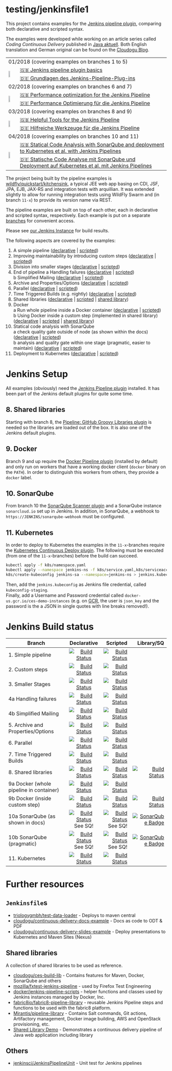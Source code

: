 testing/jenkinsfile1
========================
This project contains examples for the [Jenkins pipeline plugin](https://jenkins.io/solutions/pipeline/), comparing both declarative and scripted syntax.

The examples were developed while working on an article series called *Coding Continuous Delivery* published in [Java aktuell](http://www.ijug.eu/java-aktuell/das-magazin.html). Both English translation and German original can be found on the [Cloudogu Blog](https://cloudogu.com/en/blog).

<table  border="0">
  <tr>
    <td colspan="2">01/2018 (covering examples on branches 1 to 5)</td>
  </tr>
  <tr>
    <td rowspan="2"><img src="https://cloudogu.com/images/blog/2018/04/jenkins_grundlagen.png" width=50% /></td>
    <td><a href="https://cloudogu.com/en/blog/continuous_delivery_1_basics"> 🇬🇧 Jenkins pipeline plugin basics</a></td>
  </tr>
  <tr>
   <td><a href="https://cloudogu.com/de/blog/continuous_delivery_1_grundlagen"> 🇩🇪 Grundlagen des Jenkins-Pipeline-Plug-ins</a></td>
  </tr>
 
   <tr>
    <td colspan="2">02/2018 (covering examples on branches 6 and 7)</td>
  </tr>
  <tr>
    <td rowspan="2"><img src="https://cloudogu.com/images/blog/2018/04/jenkins_optimization.png" width=50% /></td>
    <td><a href="https://cloudogu.com/en/blog/continuous_delivery_2"> 🇬🇧 Performance optimization for the Jenkins Pipeline</a></td>
  </tr>
  <tr>
   <td><a href="https://cloudogu.com/de/blog/continuous_delivery_2_de"> 🇩🇪 Performance Optimierung für die Jenkins Pipeline</a></td>
  </tr>
  
   <tr>
    <td colspan="2">03/2018 (covering examples on branches 8 and 9)</td>
  </tr>
  <tr>
    <td rowspan="2"><img src="https://cloudogu.com/images/blog/2018/05/jenkins_werkzeuge.png" width=50% /></td>
    <td><a href="https://cloudogu.com/en/blog/continuous_delivery_part_3"> 🇬🇧 Helpful Tools for the Jenkins Pipeline</a></td>
  </tr>
  <tr>
   <td><a href="https://cloudogu.com/de/blog/continuous_delivery_teil_3"> 🇩🇪 Hilfreiche Werkzeuge für die Jenkins Pipeline</a></td>
  </tr>

   <tr>
    <td colspan="2">04/2018 (covering examples on branches 10 and 11)</td>
  </tr>
  <tr>
    <td rowspan="2"><img src="https://cloudogu.com/images/blog/2018/Jenkins_KubernetesSonarqube.png" width=50% /></td>
    <td><a href="https://cloudogu.com/en/blog/continuous_delivery_4_en"> 🇬🇧 Statical Code Analysis with SonarQube and deployment to Kubernetes et al. with Jenkins Pipelines</a></td>
  </tr>
  <tr>
   <td><a href="https://cloudogu.com/de/blog/continuous_delivery_4_de"> 🇩🇪 Statische Code Analyse mit SonarQube und Deployment auf Kubernetes et al. mit Jenkins Pipelines</a></td>
  </tr>
  
</table>

The project being built by the pipeline examples is [wildfly/quickstart/kitchensink](https://github.com/wildfly/quickstart/tree/cfd2e05d16e4ae788bc12486f5b30d668b921973/kitchensink), a typical JEE web app basing on CDI, JSF, JPA, EJB, JAX-RS and integration tests with arquillian.
It was extended slightly to allow for running integration tests using WildFly Swarm and (in branch `11-x`) to provide its version name via REST. 

The pipeline examples are built on top of each other, each in declarative and scripted syntax, respectively. Each example is put on a separate [branches](https://github.com/triologygmbh/jenkinsfile/branches) for convenient access.

Please see [our Jenkins Instance](https://opensource.triology.de/jenkins/blue/organizations/jenkins/triologygmbh-github%2Fjenkinsfile/branches) for build results.

The following aspects are covered by the examples:

1. A simple pipeline ([declarative](https://github.com/triologygmbh/jenkinsfile/blob/1-declarative/Jenkinsfile) | [scripted](https://github.com/triologygmbh/jenkinsfile/blob/1-scripted/Jenkinsfile)) 
2. Improving maintainability by introducing custom steps ([declarative](https://github.com/triologygmbh/jenkinsfile/blob/2-declarative/Jenkinsfile) | [scripted](https://github.com/triologygmbh/jenkinsfile/blob/2-scripted/Jenkinsfile))
3. Division into smaller stages ([declarative](https://github.com/triologygmbh/jenkinsfile/blob/3-declarative/Jenkinsfile) | [scripted](https://github.com/triologygmbh/jenkinsfile/blob/3-scripted/Jenkinsfile))
4. End of pipeline
   a Handling failures ([declarative](https://github.com/triologygmbh/jenkinsfile/blob/4a-declarative/Jenkinsfile) | [scripted](https://github.com/triologygmbh/jenkinsfile/blob/4a-scripted/Jenkinsfile))  
   b Simplified Mailing ([declarative](https://github.com/triologygmbh/jenkinsfile/blob/4b-declarative/Jenkinsfile) | [scripted](https://github.com/triologygmbh/jenkinsfile/blob/4b-scripted/Jenkinsfile))
5. Archive and Properties/Options ([declarative](https://github.com/triologygmbh/jenkinsfile/blob/5-declarative/Jenkinsfile) | [scripted](https://github.com/triologygmbh/jenkinsfile/blob/5-scripted/Jenkinsfile))
6. Parallel ([declarative](https://github.com/triologygmbh/jenkinsfile/blob/6-declarative/Jenkinsfile) | [scripted](https://github.com/triologygmbh/jenkinsfile/blob/6-scripted/Jenkinsfile))
7. Time Triggered Builds (e.g. nightly) ([declarative](https://github.com/triologygmbh/jenkinsfile/blob/7-declarative/Jenkinsfile) | [scripted](https://github.com/triologygmbh/jenkinsfile/blob/7-scripted/Jenkinsfile))
8. Shared libraries ([declarative](https://github.com/triologygmbh/jenkinsfile/blob/8-declarative/Jenkinsfile) | [scripted](https://github.com/triologygmbh/jenkinsfile/blob/8-scripted/Jenkinsfile) | [shared library](https://github.com/triologygmbh/jenkinsfile/tree/8-shared-library))
9. Docker  
   a Run whole pipeline inside a Docker container ([declarative](https://github.com/triologygmbh/jenkinsfile/blob/9a-declarative/Jenkinsfile) | [scripted](https://github.com/triologygmbh/jenkinsfile/blob/9a-scripted/Jenkinsfile))    
   b Using Docker inside a custom step (implemented in shared library) ([declarative](https://github.com/triologygmbh/jenkinsfile/blob/9b-declarative/Jenkinsfile) | [scripted](https://github.com/triologygmbh/jenkinsfile/blob/9b-scripted/Jenkinsfile) | [shared library](https://github.com/triologygmbh/jenkinsfile/tree/9b-shared-library))
10. Statical code analysis with SonarQube  
   a check quality gate outside of node (as shown within the docs)  ([declarative](https://github.com/triologygmbh/jenkinsfile/blob/10a-declarative/Jenkinsfile) | [scripted](https://github.com/triologygmbh/jenkinsfile/blob/10a-scripted/Jenkinsfile))  
   b analysis and quality gate within one stage (pragmatic, easier to maintain) ([declarative](https://github.com/triologygmbh/jenkinsfile/blob/10b-declarative/Jenkinsfile) | [scripted](https://github.com/triologygmbh/jenkinsfile/blob/10b-scripted/Jenkinsfile))
11. Deployment to Kubernetes ([declarative](https://github.com/triologygmbh/jenkinsfile/blob/11-declarative/Jenkinsfile) | [scripted](https://github.com/triologygmbh/jenkinsfile/blob/11-scripted/Jenkinsfile))


# Jenkins Setup

All examples (obviously) need the [Jenkins Pipeline plugin](https://plugins.jenkins.io/workflow-aggregator) installed.
It has been part of the Jenkins default plugins for quite some time.

## 8. Shared libraries

Starting with branch 8, the [Pipeline: GitHub Groovy Libraries plugin](https://plugins.jenkins.io/pipeline-github-lib) is needed so the libraries are loaded out of the box.
It is also one of the Jenkins default plugins.

## 9. Docker

Branch 9 and up require the [Docker Pipeline plugin](https://plugins.jenkins.io/docker-workflow) (installed by default) and only run on workers that have a working docker client (`docker` binary on the `PATH`). 
In order to distinguish this workers from others, they provide a `docker` label.

## 10. SonarQube

From branch 10 the [SonarQube Scanner plugin](https://plugins.jenkins.io/sonar) and a SonarQube instance `sonarcloud.io` set up in Jenkins.
In addition, in SonarQube, a webhook to `https://JENKINS/sonarqube-webhook` must be configured.

## 11. Kubernetes

In order to deploy to Kubernetes the examples in the `11-x`-branches require the [Kubernetes Continuous Deploy plugin](https://plugins.jenkins.io/kubernetes-cd).
The following must be executed (from one of the `11-x`-branches) before the build can succeed.

```bash
kubectl apply -f k8s/namespace.yaml
kubectl apply --namespace jenkins-ns -f k8s/service.yaml,k8s/serviceaccount.yaml
k8s/create-kubeconfig jenkins-sa --namespace=jenkins-ns > jenkins.kubeconfig
```
Then, add the `jenkins.kubeconfig` as Jenkins file credential, called `kubeconfig-staging`.  
Finally, add a Username and Password credential called `docker-us.gcr.io/ces-demo-instances` (e.g. on [GCR](https://cloud.google.com/container-registry/docs/advanced-authentication#using_a_json_key_file), the user is `json_key` and the password is the a JSON in single quotes with line breaks removed!).

# Jenkins Build status

| Branch        | Declarative | Scripted | Library/SQ |
| ------------- |:-----------:| --------:| ----------:|
| 1. Simple pipeline                      | [![Build Status](https://opensource.triology.de/jenkins/buildStatus/icon?job=triologygmbh-github/jenkinsfile/1-declarative)](https://opensource.triology.de/jenkins/job/triologygmbh-github/job/jenkinsfile/job/1-declarative/) | [![Build Status](https://opensource.triology.de/jenkins/buildStatus/icon?job=triologygmbh-github/jenkinsfile/1-scripted)](https://opensource.triology.de/jenkins/job/triologygmbh-github/job/jenkinsfile/job/1-scripted/) |  | 
| 2. Custom steps                         | [![Build Status](https://opensource.triology.de/jenkins/buildStatus/icon?job=triologygmbh-github/jenkinsfile/2-declarative)](https://opensource.triology.de/jenkins/job/triologygmbh-github/job/jenkinsfile/job/2-declarative/) | [![Build Status](https://opensource.triology.de/jenkins/buildStatus/icon?job=triologygmbh-github/jenkinsfile/2-scripted)](https://opensource.triology.de/jenkins/job/triologygmbh-github/job/jenkinsfile/job/2-scripted/) |  |
| 3. Smaller Stages                       | [![Build Status](https://opensource.triology.de/jenkins/buildStatus/icon?job=triologygmbh-github/jenkinsfile/3-declarative)](https://opensource.triology.de/jenkins/job/triologygmbh-github/job/jenkinsfile/job/3-declarative/) | [![Build Status](https://opensource.triology.de/jenkins/buildStatus/icon?job=triologygmbh-github/jenkinsfile/3-scripted)](https://opensource.triology.de/jenkins/job/triologygmbh-github/job/jenkinsfile/job/3-scripted/) |  |
| 4a Handling failures                    | [![Build Status](https://opensource.triology.de/jenkins/buildStatus/icon?job=triologygmbh-github/jenkinsfile/4a-declarative)](https://opensource.triology.de/jenkins/job/triologygmbh-github/job/jenkinsfile/job/4a-declarative/) | [![Build Status](https://opensource.triology.de/jenkins/buildStatus/icon?job=triologygmbh-github/jenkinsfile/4a-scripted)](https://opensource.triology.de/jenkins/job/triologygmbh-github/job/jenkinsfile/job/4a-scripted/) |  |
| 4b Simplified Mailing                   | [![Build Status](https://opensource.triology.de/jenkins/buildStatus/icon?job=triologygmbh-github/jenkinsfile/4b-declarative)](https://opensource.triology.de/jenkins/job/triologygmbh-github/job/jenkinsfile/job/4b-declarative/) | [![Build Status](https://opensource.triology.de/jenkins/buildStatus/icon?job=triologygmbh-github/jenkinsfile/4b-scripted)](https://opensource.triology.de/jenkins/job/triologygmbh-github/job/jenkinsfile/job/4b-scripted/) |  |
| 5. Archive and Properties/Options       | [![Build Status](https://opensource.triology.de/jenkins/buildStatus/icon?job=triologygmbh-github/jenkinsfile/5-declarative)](https://opensource.triology.de/jenkins/job/triologygmbh-github/job/jenkinsfile/job/5-declarative/) | [![Build Status](https://opensource.triology.de/jenkins/buildStatus/icon?job=triologygmbh-github/jenkinsfile/5-scripted)](https://opensource.triology.de/jenkins/job/triologygmbh-github/job/jenkinsfile/job/5-scripted/) |  |
| 6. Parallel                             | [![Build Status](https://opensource.triology.de/jenkins/buildStatus/icon?job=triologygmbh-github/jenkinsfile/6-declarative)](https://opensource.triology.de/jenkins/job/triologygmbh-github/job/jenkinsfile/job/6-declarative/) | [![Build Status](https://opensource.triology.de/jenkins/buildStatus/icon?job=triologygmbh-github/jenkinsfile/6-scripted)](https://opensource.triology.de/jenkins/job/triologygmbh-github/job/jenkinsfile/job/6-scripted/) |  |
| 7. Time Triggered Builds                | [![Build Status](https://opensource.triology.de/jenkins/buildStatus/icon?job=triologygmbh-github/jenkinsfile/7-declarative)](https://opensource.triology.de/jenkins/job/triologygmbh-github/job/jenkinsfile/job/7-declarative/) | [![Build Status](https://opensource.triology.de/jenkins/buildStatus/icon?job=triologygmbh-github/jenkinsfile/7-scripted)](https://opensource.triology.de/jenkins/job/triologygmbh-github/job/jenkinsfile/job/7-scripted/) |  |
| 8. Shared libraries                     | [![Build Status](https://opensource.triology.de/jenkins/buildStatus/icon?job=triologygmbh-github/jenkinsfile/8-declarative)](https://opensource.triology.de/jenkins/job/triologygmbh-github/job/jenkinsfile/job/8-declarative/) | [![Build Status](https://opensource.triology.de/jenkins/buildStatus/icon?job=triologygmbh-github/jenkinsfile/8-scripted)](https://opensource.triology.de/jenkins/job/triologygmbh-github/job/jenkinsfile/job/8-scripted/) | [![Build Status](https://opensource.triology.de/jenkins/buildStatus/icon?job=triologygmbh-github/jenkinsfile/8-shared-library)](https://opensource.triology.de/jenkins/job/triologygmbh-github/job/jenkinsfile/job/8-shared-library/) |
| 9a Docker (whole pipeline in container) | [![Build Status](https://opensource.triology.de/jenkins/buildStatus/icon?job=triologygmbh-github/jenkinsfile/9a-declarative)](https://opensource.triology.de/jenkins/job/triologygmbh-github/job/jenkinsfile/job/9a-declarative/) | [![Build Status](https://opensource.triology.de/jenkins/buildStatus/icon?job=triologygmbh-github/jenkinsfile/9a-scripted)](https://opensource.triology.de/jenkins/job/triologygmbh-github/job/jenkinsfile/job/9a-scripted/) |  |
| 9b Docker (inside custom step)          | [![Build Status](https://opensource.triology.de/jenkins/buildStatus/icon?job=triologygmbh-github/jenkinsfile/9b-declarative)](https://opensource.triology.de/jenkins/job/triologygmbh-github/job/jenkinsfile/job/9b-declarative/) | [![Build Status](https://opensource.triology.de/jenkins/buildStatus/icon?job=triologygmbh-github/jenkinsfile/9b-scripted)](https://opensource.triology.de/jenkins/job/triologygmbh-github/job/jenkinsfile/job/9b-scripted/) | [![Build Status](https://opensource.triology.de/jenkins/buildStatus/icon?job=triologygmbh-github/jenkinsfile/9b-shared-library)](https://opensource.triology.de/jenkins/job/triologygmbh-github/jenkinsfile/9b-shared-library) |
| 10a SonarQube (as shown in docs)        | [![Build Status](https://opensource.triology.de/jenkins/buildStatus/icon?job=triologygmbh-github/jenkinsfile/10a-declarative)](https://opensource.triology.de/jenkins/job/triologygmbh-github/job/jenkinsfile/job/10a-declarative/) <br/> See SQ! | [![Build Status](https://opensource.triology.de/jenkins/buildStatus/icon?job=triologygmbh-github/jenkinsfile/10a-scripted)](https://opensource.triology.de/jenkins/job/triologygmbh-github/job/jenkinsfile/job/10a-scripted/) <br/> See SQ!| [![SonarQube Badge](https://sonarcloud.io/api/project_badges/measure?project=de.triology.jenkinsfile%3Awildfly-kitchensink&metric=alert_status)](https://sonarcloud.io/dashboard?id=de.triology.jenkinsfile%3Awildfly-kitchensink) | |
| 10b SonarQube (pragmatic)               | [![Build Status](https://opensource.triology.de/jenkins/buildStatus/icon?job=triologygmbh-github/jenkinsfile/10b-declarative)](https://opensource.triology.de/jenkins/job/triologygmbh-github/job/jenkinsfile/job/10b-declarative/) <br/> See SQ!| [![Build Status](https://opensource.triology.de/jenkins/buildStatus/icon?job=triologygmbh-github/jenkinsfile/10b-scripted)](https://opensource.triology.de/jenkins/job/triologygmbh-github/job/jenkinsfile/job/10b-scripted/) <br/> See SQ!| [![SonarQube Badge](https://sonarcloud.io/api/project_badges/measure?project=de.triology.jenkinsfile%3Awildfly-kitchensink&metric=alert_status)](https://sonarcloud.io/dashboard?id=de.triology.jenkinsfile%3Awildfly-kitchensink) | |
| 11. Kubernetes                          | [![Build Status](https://opensource.triology.de/jenkins/buildStatus/icon?job=triologygmbh-github/jenkinsfile/11-declarative)](https://opensource.triology.de/jenkins/job/triologygmbh-github/job/jenkinsfile/job/11-declarative/) | [![Build Status](https://opensource.triology.de/jenkins/buildStatus/icon?job=triologygmbh-github/jenkinsfile/11-scripted)](https://opensource.triology.de/jenkins/job/triologygmbh-github/job/jenkinsfile/job/11-scripted/) |  |

# Further resources

## `Jenkinsfile`s

* [triologygmbh/test-data-loader](https://github.com/triologygmbh/test-data-loader) - Deploys to maven central
* [cloudogu/continuous-delivery-docs-example](https://github.com/cloudogu/continuous-delivery-docs-example) - Docs as code to ODT & PDF
* [cloudogu/continuous-delivery-slides-example](https://github.com/cloudogu/continuous-delivery-slides-example) - Deploy presentations to Kubernetes and Maven Sites (Nexus) 
 
## Shared libraries

A collection of shared libraries to be used as reference.

* [cloudogu/ces-build-lib](https://github.com/cloudogu/ces-build-lib) - Contains features for Maven, Docker, SonarQube and others
* [mozilla/fxtest-jenkins-pipeline](https://github.com/mozilla/fxtest-jenkins-pipeline) - used by Firefox Test Engineering
* [docker/jenkins-pipeline-scripts](https://github.com/docker/jenkins-pipeline-scripts) -  helper functions and classes used by Jenkins instances managed by Docker, Inc.
* [fabric8io/fabric8-pipeline-library](https://github.com/fabric8io/fabric8-pipeline-library) -  reusable Jenkins Pipeline steps and functions to be used with the fabric8 platform.
* [Mirantis/pipeline-library](https://github.com/Mirantis/pipeline-library) - Contains Salt commands, Git actions, Artifactory management, Docker image building, AWS and OpenStack provisioning, etc.
* [Shared Library Demo](https://github.com/jenkinsci/workflow-aggregator-plugin/tree/master/demo) - Demonstrates a continuous delivery pipeline of Java web application including library
 
## Others

* [jenkinsci/JenkinsPipelineUnit](https://github.com/jenkinsci/JenkinsPipelineUnit) - Unit test for Jenkins pipelines
